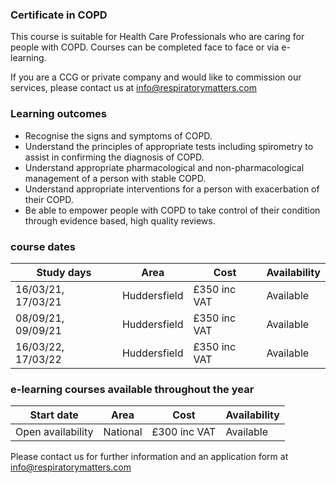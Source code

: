 ### Certificate in COPD

This course is suitable for Health Care Professionals who are caring for people with COPD. Courses can be completed face to face or via e-learning.

If you are a CCG or private company and would like to commission our services, please contact us at info@respiratorymatters.com

### Learning outcomes

* Recognise the signs and symptoms of COPD.
* Understand the principles of appropriate tests including spirometry to assist in confirming the diagnosis of COPD.
* Understand appropriate pharmacological and non-pharmacological management of a person with stable COPD.
* Understand appropriate interventions for a person with exacerbation of their COPD.
* Be able to empower people with COPD to take control of their condition through evidence based, high quality reviews.

### course dates

| Study days          | Area          | Cost        | Availability|
|---------------------|---------------|-------------|-------------  
| 16/03/21, 17/03/21  | Huddersfield  | £350 inc VAT| Available   |
| 08/09/21, 09/09/21  | Huddersfield  | £350 inc VAT| Available   |
| 16/03/22, 17/03/22  | Huddersfield  | £350 inc VAT| Available   |

### e-learning courses available throughout the year

| Start date          | Area          | Cost        | Availability|
|---------------------|---------------|-------------|-------------
| Open availability   | National      | £300 inc VAT| Available   |

Please contact us for further information and an application form at info@respiratorymatters.com
